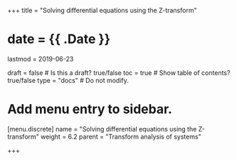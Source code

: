 +++
title = "Solving differential equations using the Z-transform"

# date = {{ .Date }}
lastmod = 2019-06-23

draft = false  # Is this a draft? true/false
toc = true  # Show table of contents? true/false
type = "docs"  # Do not modify.

# Add menu entry to sidebar.
[menu.discrete]
  name = "Solving differential equations using the Z-transform"
  weight = 6.2
  parent = "Transform analysis of systems"

+++
